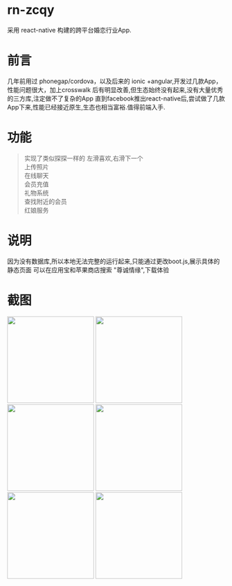 # rn-zcqy
采用 react-native 构建的跨平台婚恋行业App.

# 前言
几年前用过 phonegap/cordova，以及后来的 ionic +angular,开发过几款App，
性能问题很大，加上crosswalk 后有明显改善,但生态始终没有起来,没有大量优秀的三方库,注定做不了复杂的App
直到facebook推出react-native后,尝试做了几款App下来,性能已经接近原生,生态也相当富裕.值得前端入手.

# 功能
> 实现了类似探探一样的 左滑喜欢,右滑下一个 <br />
> 上传照片 <br />
> 在线聊天 <br />
> 会员充值 <br />
> 礼物系统 <br />
> 查找附近的会员 <br />
> 红娘服务 <br />

# 说明
因为没有数据库,所以本地无法完整的运行起来,只能通过更改boot.js,展示具体的静态页面
可以在应用宝和苹果商店搜索 "尊诚情缘",下载体验

# 截图

<img style='width:200px;' src="https://raw.githubusercontent.com/codeAB/rn-zcqy/master/screenshot/0.png" >
<img style='width:200px;' src="https://raw.githubusercontent.com/codeAB/rn-zcqy/master/screenshot/1.png" >
<img style='width:200px;' src="https://raw.githubusercontent.com/codeAB/rn-zcqy/master/screenshot/2.png" >
<img style='width:200px;' src="https://raw.githubusercontent.com/codeAB/rn-zcqy/master/screenshot/3.png" >
<img style='width:200px;' src="https://raw.githubusercontent.com/codeAB/rn-zcqy/master/screenshot/4.png" >
<img style='width:200px;' src="https://raw.githubusercontent.com/codeAB/rn-zcqy/master/screenshot/5.png" >


